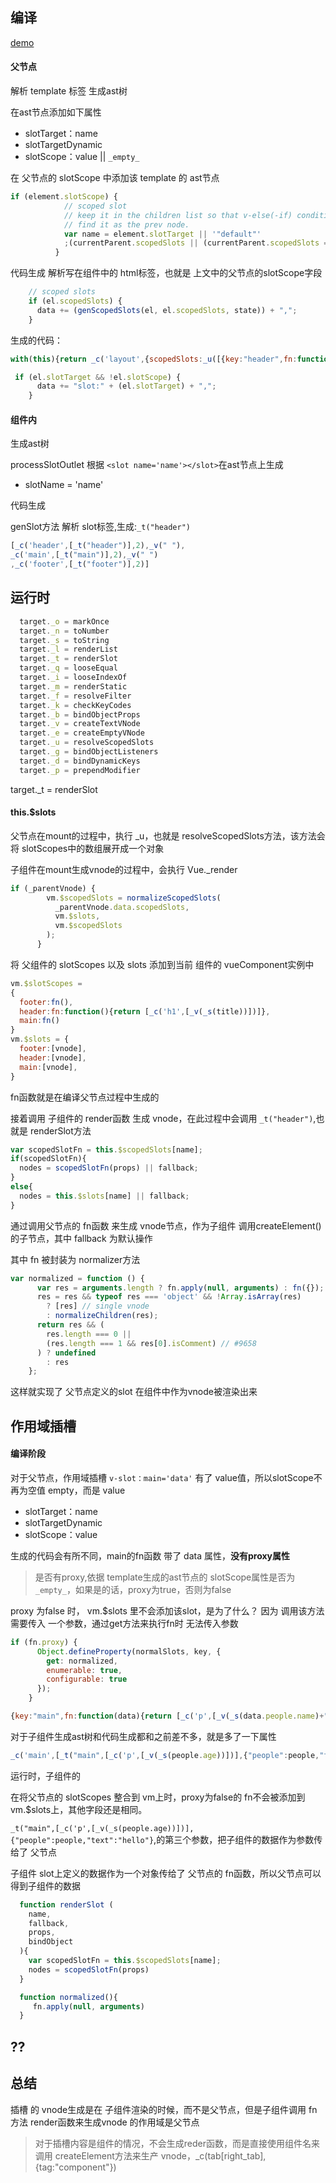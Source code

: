 ## 编译
[demo](./demo/slot.html)

#### 父节点
解析 template 标签 生成ast树

在ast节点添加如下属性 
* slotTarget：name
* slotTargetDynamic
* slotScope：value || `_empty_`

在 父节点的 slotScope 中添加该 template 的 ast节点

```js
if (element.slotScope) {
            // scoped slot
            // keep it in the children list so that v-else(-if) conditions can
            // find it as the prev node.
            var name = element.slotTarget || '"default"'
            ;(currentParent.scopedSlots || (currentParent.scopedSlots = {}))[name] = element; //当前ast节点
          }
```
代码生成
解析写在组件中的 html标签，也就是 上文中的父节点的slotScope字段

```js
    // scoped slots
    if (el.scopedSlots) {
      data += (genScopedSlots(el, el.scopedSlots, state)) + ",";
    }
```

生成的代码：
```js
with(this){return _c('layout',{scopedSlots:_u([{key:"header",fn:function(){return [_c('h1',[_v(_s(title))])]},proxy:true},{key:"main",fn:function(){return [_c('p',[_v(_s(msg))])]},proxy:true},{key:"footer",fn:function(){return [_c('p',[_v(_s(desc))])]},proxy:true}])})}
```

```js
 if (el.slotTarget && !el.slotScope) {
      data += "slot:" + (el.slotTarget) + ",";
    }

```


#### 组件内
生成ast树

processSlotOutlet 
根据 `<slot name='name'></slot>`在ast节点上生成 
* slotName = 'name'

代码生成

genSlot方法 解析 slot标签,生成:`_t("header")`

```js
[_c('header',[_t("header")],2),_v(" "),
_c('main',[_t("main")],2),_v(" ")
,_c('footer',[_t("footer")],2)]
```

## 运行时
```js
  target._o = markOnce
  target._n = toNumber
  target._s = toString
  target._l = renderList
  target._t = renderSlot
  target._q = looseEqual
  target._i = looseIndexOf
  target._m = renderStatic
  target._f = resolveFilter
  target._k = checkKeyCodes
  target._b = bindObjectProps
  target._v = createTextVNode
  target._e = createEmptyVNode
  target._u = resolveScopedSlots
  target._g = bindObjectListeners
  target._d = bindDynamicKeys
  target._p = prependModifier
```

target._t = renderSlot

#### this.$slots

父节点在mount的过程中，执行 _u，也就是 resolveScopedSlots方法，该方法会将 slotScopes中的数组展开成一个对象

子组件在mount生成vnode的过程中，会执行 Vue._render
```js
if (_parentVnode) {
        vm.$scopedSlots = normalizeScopedSlots(
          _parentVnode.data.scopedSlots,
          vm.$slots,
          vm.$scopedSlots
        );
      }
```

将 父组件的 slotScopes 以及 slots 添加到当前 组件的 vueComponent实例中
```js
vm.$slotScopes =
{
  footer:fn(), 
  header:fn:function(){return [_c('h1',[_v(_s(title))])]},
  main:fn()
}
vm.$slots = {
  footer:[vnode],
  header:[vnode],
  main:[vnode],
}
```
fn函数就是在编译父节点过程中生成的

接着调用 子组件的 render函数 生成 vnode，在此过程中会调用 `_t("header")`,也就是 renderSlot方法

```js
var scopedSlotFn = this.$scopedSlots[name];
if(scopedSlotFn){
  nodes = scopedSlotFn(props) || fallback;
}
else{
  nodes = this.$slots[name] || fallback; 
}
```
通过调用父节点的 fn函数 来生成 vnode节点，作为子组件 调用createElement()的子节点，其中 fallback 为默认操作

其中 fn 被封装为 normalizer方法 
```js
var normalized = function () {
      var res = arguments.length ? fn.apply(null, arguments) : fn({});
      res = res && typeof res === 'object' && !Array.isArray(res)
        ? [res] // single vnode
        : normalizeChildren(res);
      return res && (
        res.length === 0 ||
        (res.length === 1 && res[0].isComment) // #9658
      ) ? undefined
        : res
    };
```

这样就实现了 父节点定义的slot 在组件中作为vnode被渲染出来


## 作用域插槽
#### 编译阶段 
对于父节点，作用域插槽 `v-slot：main='data'` 有了 value值，所以slotScope不再为空值 empty，而是 value
* slotTarget：name
* slotTargetDynamic
* slotScope：value

生成的代码会有所不同，main的fn函数 带了 data 属性，**没有proxy属性**
> 是否有proxy,依据 template生成的ast节点的 slotScope属性是否为 `_empty_`，如果是的话，proxy为true，否则为false


proxy 为false 时， vm.$slots 里不会添加该slot，是为了什么？
因为 调用该方法需要传入 一个参数，通过get方法来执行fn时 无法传入参数
```js
if (fn.proxy) {
      Object.defineProperty(normalSlots, key, {
        get: normalized,
        enumerable: true,
        configurable: true
      });
    }
```

```js
{key:"main",fn:function(data){return [_c('p',[_v(_s(data.people.name)+" + "+_s(data.text))])]}}
```

对于子组件生成ast树和代码生成都和之前差不多，就是多了一下属性
```js
_c('main',[_t("main",[_c('p',[_v(_s(people.age))])],{"people":people,"text":"hello"})],2)
```

运行时，子组件的 

在将父节点的 slotScopes 整合到 vm上时，proxy为false的 fn不会被添加到 vm.$slots上，其他字段还是相同。

`_t("main",[_c('p',[_v(_s(people.age))])],{"people":people,"text":"hello"}`,的第三个参数，把子组件的数据作为参数传给了 父节点

子组件 slot上定义的数据作为一个对象传给了 父节点的 fn函数，所以父节点可以得到子组件的数据

```js
  function renderSlot (
    name,
    fallback,
    props,
    bindObject
  ){
    var scopedSlotFn = this.$scopedSlots[name];
    nodes = scopedSlotFn(props)
  }

  function normalized(){
     fn.apply(null, arguments)
  }
```


## ??


## 总结
插槽 的 vnode生成是在 子组件渲染的时候，而不是父节点，但是子组件调用 fn方法 render函数来生成vnode 的作用域是父节点

> 对于插槽内容是组件的情况，不会生成reder函数，而是直接使用组件名来调用 createElement方法来生产 vnode，_c(tab[right_tab],{tag:"component"})
